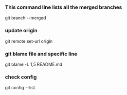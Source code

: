 ### This command line lists all the merged branches
git branch --merged

### update origin
git remote set-url origin <your repo>

### git blame file and specific line
git blame -L 1,5 README.md

### check config
git config --list
